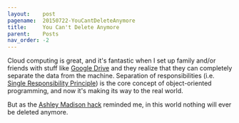 ```yaml
---
layout:    post
pagename:  20150722-YouCantDeleteAnymore
title:     You Can't Delete Anymore
parent:    Posts
nav_order: -2
---
```


Cloud computing is great, and it's fantastic when I set up family and/or friends with stuff like [Google Drive](https://www.google.com/drive) and they realize that they can completely separate the data from the machine. Separation of responsibilities (i.e. [Single Responsibility Principle](https://en.wikipedia.org/wiki/Single_responsibility_principle)) is the core concept of object-oriented programming, and now it's making its way to the real world.

But as the [Ashley Madison hack](https://www.wsj.com/articles/affair-website-ashley-madison-hacked-1437402152) reminded me, in this world nothing will ever be deleted anymore.
